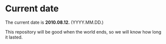 # Current date

The current date is **2010.08.12.** (YYYY.MM.DD.)

This repository will be good when the world ends, so we will know how long it lasted.